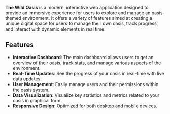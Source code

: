 **The Wild Oasis** is a modern, interactive web application designed to provide an immersive experience for users to explore and manage an oasis-themed environment. It offers a variety of features aimed at creating a unique digital space for users to manage their own oasis, track progress, and interact with dynamic elements in real time.

## Features

- **Interactive Dashboard**: The main dashboard allows users to get an overview of their oasis, track stats, and manage various aspects of the environment.
- **Real-Time Updates**: See the progress of your oasis in real-time with live data updates.
- **User Management**: Easily manage users and their permissions within the oasis system.
- **Data Visualization**: Visualize key statistics and metrics related to your oasis in graphical form.
- **Responsive Design**: Optimized for both desktop and mobile devices.
